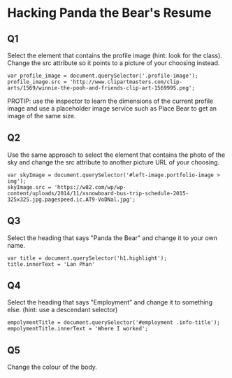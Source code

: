 # Hacking Panda the Bear's Resume

## Q1
Select the element that contains the profile image (hint: look for the class). Change the src attribute so it points to a picture of your choosing instead.

```
var profile_image = document.querySelector('.profile-image');
profile_image.src = 'http://www.clipartmasters.com/clip-arts/1569/winnie-the-pooh-and-friends-clip-art-1569995.png';
```

PROTIP: use the inspector to learn the dimensions of the current profile image and use a placeholder image service such as Place Bear to get an image of the same size.

## Q2
Use the same approach to select the element that contains the photo of the sky and change the src attribute to another picture URL of your choosing.

```
var skyImage = document.querySelector('#left-image.portfolio-image > img');
skyImage.src = 'https://w82.com/wp/wp-content/uploads/2014/11/xsnowboard-bus-trip-schedule-2015-325x325.jpg.pagespeed.ic.AT9-VoDNal.jpg';
```

## Q3
Select the heading that says "Panda the Bear" and change it to your own name.
```
var title = document.querySelector('h1.highlight');
title.innerText = 'Lan Phan'
```

## Q4
Select the heading that says "Employment" and change it to something else. (hint: use a descendant selector)
```
empolymentTitle = document.querySelector('#employment .info-title');
empolymentTitle.innerText = 'Where I worked';
```

## Q5
Change the colour of the body.
```

```
